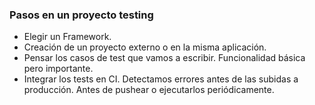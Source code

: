 ### Pasos en un proyecto testing

* Elegir un Framework.
* Creación de un proyecto externo o en la misma aplicación.
* Pensar los casos de test que vamos a escribir. Funcionalidad básica pero importante.
* Integrar los tests en CI. Detectamos errores antes de las subidas a producción. Antes de pushear o ejecutarlos periódicamente.